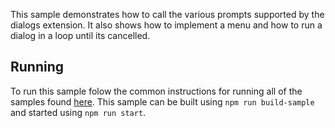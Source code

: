 This sample demonstrates how to call the various prompts supported by the dialogs extension. It also shows how to implement a menu and how to run a dialog in a loop until its cancelled. 

## Running
To run this sample folow the common instructions for running all of the samples found [here](../README.md#running).  This sample can be built using `npm run build-sample` and started using `npm run start`.